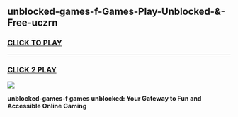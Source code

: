 
## unblocked-games-f-Games-Play-Unblocked-&-Free-uczrn
<h3>
<a href="https://premium76.site?title=unblocked-games-f&ref=24A">CLICK TO PLAY</a></h3>
<hr>

<h3>
<a href="https://premium76.site?title=unblocked-games-f&ref=24A">CLICK 2 PLAY</a>
  
</h3>

<a href="https://premium76.site?title=unblocked-games-f&ref=24A"><img src="https://clearcache.store/games.png"></a>


**unblocked-games-f games unblocked: Your Gateway to Fun and Accessible Online Gaming**

